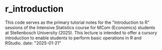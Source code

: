 # r_introduction


This code serves as the primary tutorial notes for the "Introduction to R" sessions of the Intensive Statistics course for MCom (Economics) students at Stellenbosch University (2025). This lecture is intended to offer a cursory introduction to enable students to perform basic operations in R and RStudio.
date: "2025-01-21"